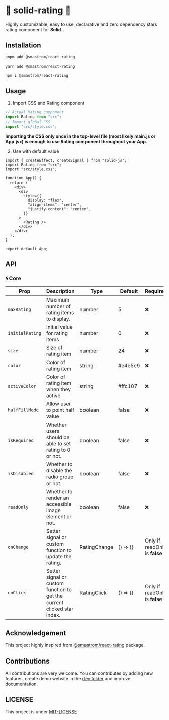 # 🌟 solid-rating 🌟

Highly customizable, easy to use, declarative and zero dependency stars rating component for **Solid**.

## Installation

```bash
pnpm add @smastrom/react-rating
```

```bash
yarn add @smastrom/react-rating
```

```bash
npm i @smastrom/react-rating
```

## Usage

1. Import CSS and Rating component

```ts
// Actual Rating component
import Rating from "src";
// Import global CSS
import "src/style.css";
```

**Importing the CSS only once in the top-level file (most likely main.js or App.jsx) is enough to use Rating component throughout your App.**

2. Use with default value

```tsx
import { createEffect, createSignal } from "solid-js";
import Rating from "src";
import "src/style.css";

function App() {
  return (
    <div>
      <div
        style={{
          display: "flex",
          "align-items": "center",
          "justify-content": "center",
        }}
      >
        <Rating />
      </div>
    </div>
  );
}

export default App;
```

## API

### 🌀 Core

| Prop            | Description                                                             | Type         | Default  | Required                      |
| --------------- | ----------------------------------------------------------------------- | ------------ | -------- | ----------------------------- |
| `maxRating`     | Maximum number of rating items to display.                              | number       | 5        | ❌                            |
| `initialRating` | Initial value for rating items                                          | number       | 0        | ❌                            |
| `size`          | Size of rating item                                                     | number       | 24       | ❌                            |
| `color`         | Color of rating item                                                    | string       | #e4e5e9  | ❌                            |
| `activeColor`   | Color of rating item when they active                                   | string       | #ffc107  | ❌                            |
| `halfFillMode`  | Allow user to point half value                                          | boolean      | false    | ❌                            |
| `isRequired`    | Whether users should be able to set rating to 0 or not.                 | boolean      | false    | ❌                            |
| `isDisabled`    | Whether to disable the radio group or not.                              | boolean      | false    | ❌                            |
| `readOnly`      | Whether to render an accessible image element or not.                   | boolean      | false    | ❌                            |
| `onChange`      | Setter signal or custom function to update the rating.                  | RatingChange | () => {} | Only if readOnly is **false** |
| `onClick`       | Setter signal or custom function to get the current clicked star index. | RatingClick  | () => {} | Only if readOnly is **false** |

## Acknowledgement

This project highly inspired from [@smastrom/react-rating](https://www.npmjs.com/package/@smastrom/react-rating) package.

## Contributions

All contributions are very welcome. You can contributes by adding new features, create demo website in the [dev folder](/dev) and improve documentation.

## LICENSE

This project is under [MIT-LICENSE](/LICENSE)
